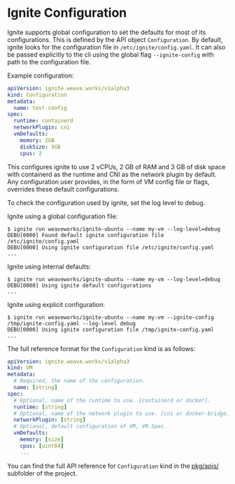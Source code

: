 # Ignite Configuration

Ignite supports global configuration to set the defaults for most of its
configurations. This is defined by the API object `Configuration`. By default,
ignite looks for the configuration file in `/etc/ignite/config.yaml`. It can
also be passed explicitly to the cli using the global flag `--ignite-config`
with path to the configuration file.

Example configuration:

```yaml
apiVersion: ignite.weave.works/v1alpha3
kind: Configuration
metadata:
  name: test-config
spec:
  runtime: containerd
  networkPlugin: cni
  vmDefaults:
    memory: 2GB
    diskSize: 3GB
    cpus: 2
```

This configures ignite to use 2 vCPUs, 2 GB of RAM and 3 GB of disk space with
containerd as the runtime and CNI as the network plugin by default. Any
configuration user provides, in the form of VM config file or flags, overrides
these default configurations.

To check the configuration used by ignite, set the log level to debug.

Ignite using a global configuration file:

```console
$ ignite run weaveworks/ignite-ubuntu --name my-vm --log-level=debug
DEBU[0000] Found default ignite configuration file /etc/ignite/config.yaml
DEBU[0000] Using ignite configuration file /etc/ignite/config.yaml
...
```

Ignite using internal defaults:

```console
$ ignite run weaveworks/ignite-ubuntu --name my-vm --log-level=debug
DEBU[0000] Using ignite default configurations
...
```

Ignite using explicit configuration:

```console
$ ignite run weaveworks/ignite-ubuntu --name my-vm --ignite-config /tmp/ignite-config.yaml --log-level debug 
DEBU[0000] Using ignite configuration file /tmp/ignite-config.yaml
...
```

The full reference format for the `Configuration` kind is as follows:

```yaml
apiVersion: ignite.weave.works/v1alpha3
kind: VM
metadata:
  # Required, the name of the configuration.
  name: [string]
spec:
  # Optional, name of the runtime to use. [containerd or docker].
  runtime: [string]
  # Optional, name of the network plugin to use. [cni or docker-bridge].
  networkPlugin: [string]
  # Optional, default configuration of VM, VM.Spec.
  vmDefaults:
    memory: [size]
    cpus: [uint64]
    ...
```

You can find the full API reference for `Configuration` kind in the
[pkg/apis/](https://github.com/weaveworks/ignite/tree/master/pkg/apis)
subfolder of the project.
